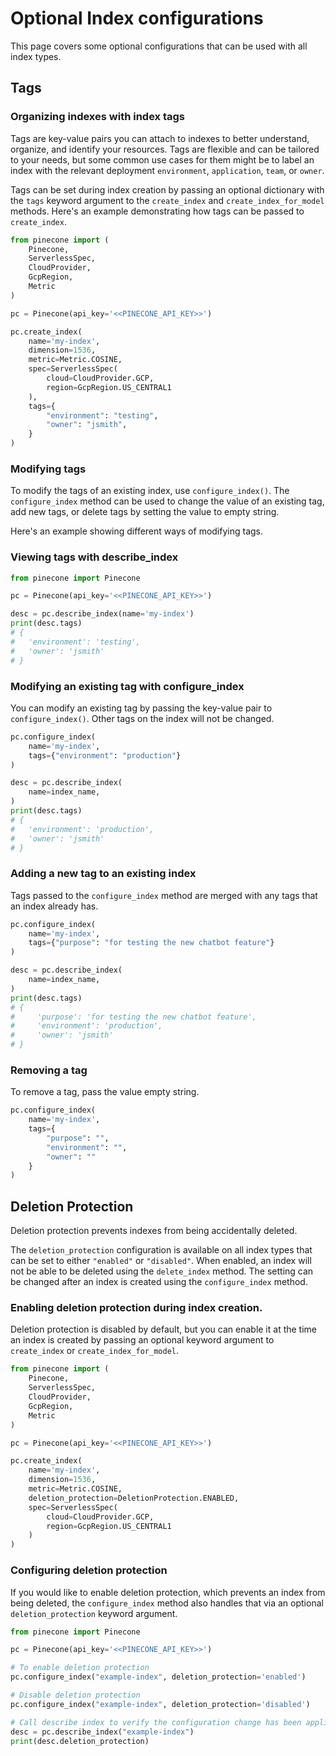 # Optional Index configurations

This page covers some optional configurations that can be used with all index types.

## Tags

### Organizing indexes with index tags

Tags are key-value pairs you can attach to indexes to better understand, organize, and identify your resources. Tags are flexible and can be tailored to your needs, but some common use cases for them might be to label an index with the relevant deployment `environment`, `application`, `team`, or `owner`.

Tags can be set during index creation by passing an optional dictionary with the `tags` keyword argument to the `create_index` and `create_index_for_model` methods. Here's an example demonstrating how tags can be passed to `create_index`.

```python
from pinecone import (
    Pinecone,
    ServerlessSpec,
    CloudProvider,
    GcpRegion,
    Metric
)

pc = Pinecone(api_key='<<PINECONE_API_KEY>>')

pc.create_index(
    name='my-index',
    dimension=1536,
    metric=Metric.COSINE,
    spec=ServerlessSpec(
        cloud=CloudProvider.GCP,
        region=GcpRegion.US_CENTRAL1
    ),
    tags={
        "environment": "testing",
        "owner": "jsmith",
    }
)
```

### Modifying tags

To modify the tags of an existing index, use `configure_index()`. The `configure_index` method can be used to change the value of an existing tag, add new tags, or delete tags by setting the value to empty string.

Here's an example showing different ways of modifying tags.

### Viewing tags with describe_index

```python
from pinecone import Pinecone

pc = Pinecone(api_key='<<PINECONE_API_KEY>>')

desc = pc.describe_index(name='my-index')
print(desc.tags)
# {
#   'environment': 'testing',
#   'owner': 'jsmith'
# }
```

### Modifying an existing tag with configure_index

You can modify an existing tag by passing the key-value pair to `configure_index()`. Other tags on the index will not be changed.

````python
pc.configure_index(
    name='my-index',
    tags={"environment": "production"}
)

desc = pc.describe_index(
    name=index_name,
)
print(desc.tags)
# {
#   'environment': 'production',
#   'owner': 'jsmith'
# }
````

### Adding a new tag to an existing index

Tags passed to the `configure_index` method are merged with any tags that an index already has.

```python
pc.configure_index(
    name='my-index',
    tags={"purpose": "for testing the new chatbot feature"}
)

desc = pc.describe_index(
    name=index_name,
)
print(desc.tags)
# {
#     'purpose': 'for testing the new chatbot feature',
#     'environment': 'production',
#     'owner': 'jsmith'
# }
```

### Removing a tag

To remove a tag, pass the value empty string.

```python
pc.configure_index(
    name='my-index',
    tags={
        "purpose": "",
        "environment": "",
        "owner": ""
    }
)
```

## Deletion Protection

Deletion protection prevents indexes from being accidentally deleted.

The `deletion_protection` configuration is available on all index types that can be set to either `"enabled"` or `"disabled"`. When enabled, an index will not be able to be deleted using the `delete_index` method. The setting can be changed after an index is created using the `configure_index` method.

### Enabling deletion protection during index creation.

Deletion protection is disabled by default, but you can enable it at the time an index is created by passing an optional keyword argument to `create_index` or `create_index_for_model`.

```python
from pinecone import (
    Pinecone,
    ServerlessSpec,
    CloudProvider,
    GcpRegion,
    Metric
)

pc = Pinecone(api_key='<<PINECONE_API_KEY>>')

pc.create_index(
    name='my-index',
    dimension=1536,
    metric=Metric.COSINE,
    deletion_protection=DeletionProtection.ENABLED,
    spec=ServerlessSpec(
        cloud=CloudProvider.GCP,
        region=GcpRegion.US_CENTRAL1
    )
)
```


### Configuring deletion protection

If you would like to enable deletion protection, which prevents an index from being deleted, the `configure_index` method also handles that via an optional `deletion_protection` keyword argument.

```python
from pinecone import Pinecone

pc = Pinecone(api_key='<<PINECONE_API_KEY>>')

# To enable deletion protection
pc.configure_index("example-index", deletion_protection='enabled')

# Disable deletion protection
pc.configure_index("example-index", deletion_protection='disabled')

# Call describe index to verify the configuration change has been applied
desc = pc.describe_index("example-index")
print(desc.deletion_protection)
```
